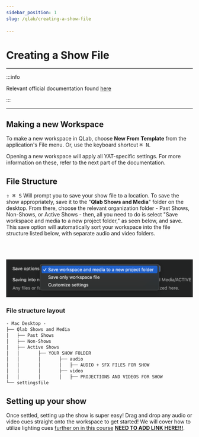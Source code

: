 ```yaml
---
sidebar_position: 1
slug: /qlab/creating-a-show-file

---
```


# Creating a Show File

---

:::info

Relevant official documentation found [here](https://qlab.app/docs/v5/fundamentals/managing-workspaces/)

:::

---



## Making a new Workspace

To make a new workspace in QLab, choose **New From Template** from the application's File menu. Or, use the keyboard shortcut <kbd>&#8984; N</kbd>.

Opening a new workspace will apply all YAT-specific settings. For more information on these, refer to the next part of the documentation.

## File Structure

<kbd>&#8679; &#8984; S</kbd> Will prompt you to save your show file to a location. To save the show appropriately, save it to the "<strong>Qlab Shows and Media</strong>" folder on the desktop. From there, choose the relevant organization folder - Past Shows, Non-Shows, or Active Shows - then, all you need to do is select "Save workspace and media to a new project folder," as seen below, and save. This save option will automatically sort your workspace into the file structure listed below, with separate audio and video folders.  

<br/><br/>

![img](img/Save-As-QLAB.png)    


### File structure layout

```
- Mac Desktop -
├── Qlab Shows and Media
│   ├── Past Shows
│   ├── Non-Shows
│   ├── Active Shows
│	│	    ├── YOUR SHOW FOLDER
│   │		│		├── audio
│   │		│		│   ├── AUDIO + SFX FILES FOR SHOW
│   │		│		├── video
│   │		│		│   ├── PROJECTIONS AND VIDEOS FOR SHOW
└── settingsfile
```



## Setting up your show

Once settled, setting up the show is super easy! Drag and drop any audio or video cues straight onto the workspace to get started! We will cover how to utilize lighting cues [further on in this course](https://google.com) **<u>NEED TO ADD LINK HERE!!!</u>**.